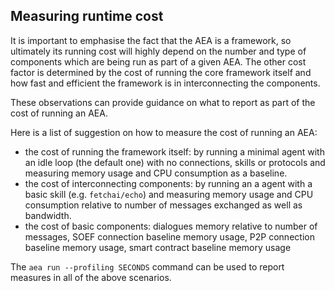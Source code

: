 
## Measuring runtime cost

It is important to emphasise the fact that the AEA is a framework, so ultimately its running cost will highly depend on the number and type of components which are being run as part of a given AEA. The other cost factor is determined by the cost of running the core framework itself and how fast and efficient the framework is in interconnecting the components.

These observations can provide guidance on what to report as part of the cost of running an AEA.

Here is a list of suggestion on how to measure the cost of running an AEA:
- the cost of running the framework itself: by running a minimal agent with an idle loop (the default one) with no connections, skills or protocols and measuring memory usage and CPU consumption as a baseline.
- the cost of interconnecting components: by running an a agent with a basic skill (e.g. `fetchai/echo`) and measuring memory usage and CPU consumption relative to number of messages exchanged as well as bandwidth.
- the cost of basic components: dialogues memory relative to number of messages, SOEF connection baseline memory usage, P2P connection baseline memory usage, smart contract baseline memory usage

The `aea run --profiling SECONDS` command can be used to report measures in all of the above scenarios.
